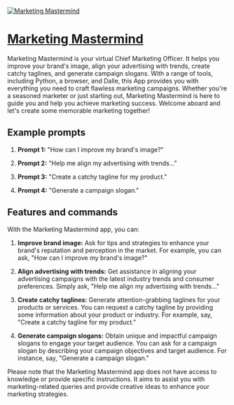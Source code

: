 [![Marketing Mastermind](https://files.oaiusercontent.com/file-WCTWyt2h8KTx9dfUYsJiq2KZ?se=2123-10-17T03%3A10%3A02Z&sp=r&sv=2021-08-06&sr=b&rscc=max-age%3D31536000%2C%20immutable&rscd=attachment%3B%20filename%3D7a09c1c6-dac1-4485-bf47-8a92f6d2b765.png&sig=UCUoyen34fxiyNLHw%2Bcr91Y9O8JDh/LStcHwDTHQgik%3D)](https://chat.openai.com/g/g-8W5kXKtG9-marketing-mastermind)

# [Marketing Mastermind](https://chat.openai.com/g/g-8W5kXKtG9-marketing-mastermind)

Marketing Mastermind is your virtual Chief Marketing Officer. It helps you improve your brand's image, align your advertising with trends, create catchy taglines, and generate campaign slogans. With a range of tools, including Python, a browser, and Dalle, this App provides you with everything you need to craft flawless marketing campaigns. Whether you're a seasoned marketer or just starting out, Marketing Mastermind is here to guide you and help you achieve marketing success. Welcome aboard and let's create some memorable marketing together!

## Example prompts

1. **Prompt 1:** "How can I improve my brand's image?"

2. **Prompt 2:** "Help me align my advertising with trends..."

3. **Prompt 3:** "Create a catchy tagline for my product."

4. **Prompt 4:** "Generate a campaign slogan."

## Features and commands

With the Marketing Mastermind app, you can:

1. **Improve brand image:** Ask for tips and strategies to enhance your brand's reputation and perception in the market. For example, you can ask, "How can I improve my brand's image?"

2. **Align advertising with trends:** Get assistance in aligning your advertising campaigns with the latest industry trends and consumer preferences. Simply ask, "Help me align my advertising with trends..."

3. **Create catchy taglines:** Generate attention-grabbing taglines for your products or services. You can request a catchy tagline by providing some information about your product or industry. For example, say, "Create a catchy tagline for my product."

4. **Generate campaign slogans:** Obtain unique and impactful campaign slogans to engage your target audience. You can ask for a campaign slogan by describing your campaign objectives and target audience. For instance, say, "Generate a campaign slogan."

Please note that the Marketing Mastermind app does not have access to knowledge or provide specific instructions. It aims to assist you with marketing-related queries and provide creative ideas to enhance your marketing strategies.